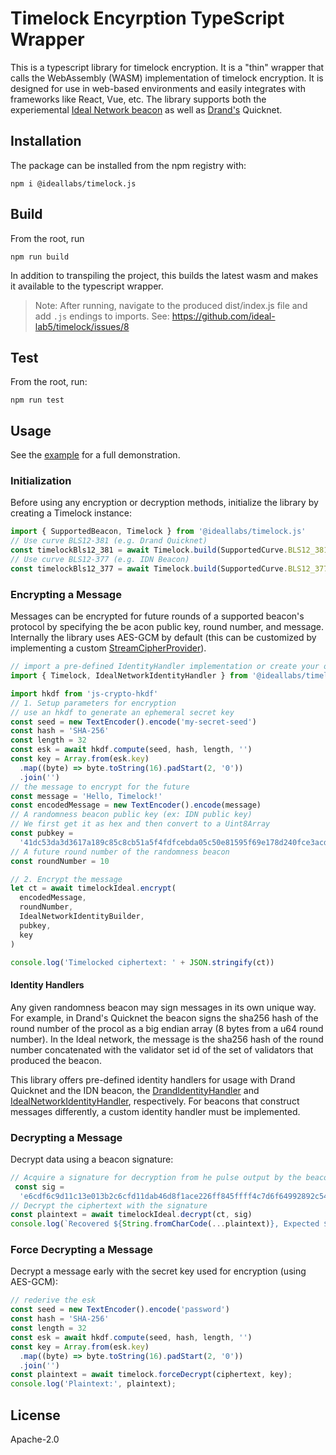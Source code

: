 # Timelock Encyrption TypeScript Wrapper

This is a typescript library for timelock encryption. It is a "thin" wrapper that calls the WebAssembly (WASM) implementation of timelock encryption. It is designed for use in web-based environments and easily integrates with frameworks like React, Vue, etc. The library supports both the experiemental [Ideal Network beacon](https://docs.idealabs.network) as well as [Drand's](https://drand.love) Quicknet.

## Installation

The package can be installed from the npm registry with:

``` shell
npm i @ideallabs/timelock.js
```

## Build

From the root, run

```
npm run build
```

In addition to transpiling the project, this builds the latest wasm and makes it available to the typescript wrapper.

> Note: After running, navigate to the produced dist/index.js file and add `.js` endings to imports. See: https://github.com/ideal-lab5/timelock/issues/8


## Test

From the root, run:

```shell
npm run test
```

## Usage

See the [example](../examples/web/react-tlock-demo/) for a full demonstration.

### Initialization

Before using any encryption or decryption methods, initialize the library by creating a Timelock instance:

``` js
import { SupportedBeacon, Timelock } from '@ideallabs/timelock.js'
// Use curve BLS12-381 (e.g. Drand Quicknet)
const timelockBls12_381 = await Timelock.build(SupportedCurve.BLS12_381);
// Use curve BLS12-377 (e.g. IDN Beacon)
const timelockBls12_377 = await Timelock.build(SupportedCurve.BLS12_377);
```

### Encrypting a Message

Messages can be encrypted for future rounds of a supported beacon's protocol by specifying the be acon public key, round number, and message. Internally the library uses AES-GCM by default (this can be customized by implementing a custom [StreamCipherProvider](https://docs.rs/timelock/0.0.1/timelock/stream_ciphers/trait.StreamCipherProvider.html)).

``` js
// import a pre-defined IdentityHandler implementation or create your own
import { Timelock, IdealNetworkIdentityHandler } from '@ideallabs/timelock.js'

import hkdf from 'js-crypto-hkdf'
// 1. Setup parameters for encryption
// use an hkdf to generate an ephemeral secret key
const seed = new TextEncoder().encode('my-secret-seed')
const hash = 'SHA-256'
const length = 32
const esk = await hkdf.compute(seed, hash, length, '')
const key = Array.from(esk.key)
  .map((byte) => byte.toString(16).padStart(2, '0'))
  .join('')
// the message to encrypt for the future
const message = 'Hello, Timelock!'
const encodedMessage = new TextEncoder().encode(message)
// A randomness beacon public key (ex: IDN public key)
// We first get it as hex and then convert to a Uint8Array
const pubkey =
  '41dc53da3d3617a189c85c8cb51a5f4fdfcebda05c50e81595f69e178d240fce3acdafd97b5fd204553e685836393a00b112f5cd78477d79ac8094c608d35bb42bd5091c5bbedd881e2ee0e8492a4361c69bf15250d75aee44035bc5b7553100'
// A future round number of the randomness beacon
const roundNumber = 10

// 2. Encrypt the message
let ct = await timelockIdeal.encrypt(
  encodedMessage,
  roundNumber,
  IdealNetworkIdentityBuilder,
  pubkey,
  key
)

console.log('Timelocked ciphertext: ' + JSON.stringify(ct))
```

#### Identity Handlers

Any given randomness beacon may sign messages in its own unique way. For example, in Drand's Quicknet the beacon signs the sha256 hash of the round number of the procol as a big endian array (8 bytes from a u64 round number). In the Ideal network, the message is the sha256 hash of the round number concatenated with the validator set id of the set of validators that produced the beacon. 

This library offers pre-defined identity handlers for usage with Drand Quicknet and the IDN beacon, the [DrandIdentityHandler](./src/interfaces/DrandIdentityBuilder.ts) and  [IdealNetworkIdentityHandler](./src/interfaces/IDNIdentityBuilder.ts), respectively. For beacons that construct messages differently, a custom identity handler must be implemented. 

### Decrypting a Message

Decrypt data using a beacon signature:

``` js
// Acquire a signature for decryption from he pulse output by the beacon at the given roundNumber
 const sig =
  'e6cdf6c9d11c13e013b2c6cfd11dab46d8f1ace226ff845ffff4c7d6f64992892c54fb5d1f0f87dd300ce66f53598e01'
// Decrypt the ciphertext with the signature
const plaintext = await timelockIdeal.decrypt(ct, sig)
console.log(`Recovered ${String.fromCharCode(...plaintext)}, Expected ${message}`)
```

### Force Decrypting a Message

Decrypt a message early with the secret key used for encryption (using AES-GCM):

``` js
// rederive the esk
const seed = new TextEncoder().encode('password')
const hash = 'SHA-256'
const length = 32
const esk = await hkdf.compute(seed, hash, length, '')
const key = Array.from(esk.key)
  .map((byte) => byte.toString(16).padStart(2, '0'))
  .join('')
const plaintext = await timelock.forceDecrypt(ciphertext, key);
console.log('Plaintext:', plaintext);
```

## License

Apache-2.0